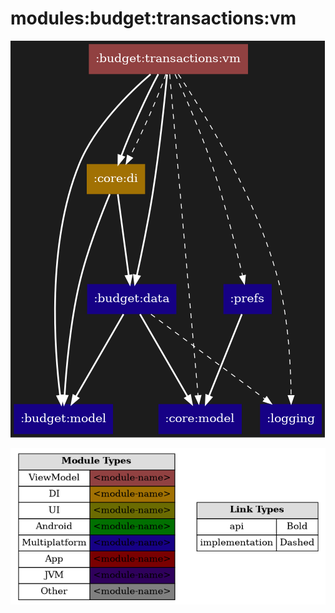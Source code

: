 # modules:budget:transactions:vm

<!--region chart-->
![chart](atlas/chart.png)

![legend](../../../../atlas/legend.png)
<!--endregion-->